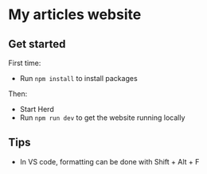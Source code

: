 # My articles website

## Get started

First time:
- Run `npm install` to install packages

Then:
- Start Herd
- Run `npm run dev` to get the website running locally

## Tips

- In VS code, formatting can be done with Shift + Alt + F
